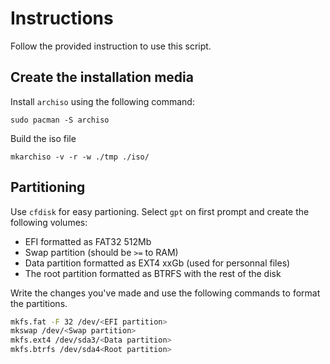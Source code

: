 # Instructions
Follow the provided instruction to use this script.

## Create the installation media
Install `archiso` using the following command:
```
sudo pacman -S archiso
```

Build the iso file
```
mkarchiso -v -r -w ./tmp ./iso/
```

## Partitioning
Use `cfdisk` for easy partioning. Select `gpt` on first prompt and create the following volumes:

- EFI formatted as FAT32 512Mb
- Swap partition (should be `>=` to RAM)
- Data partition formatted as EXT4 xxGb (used for personnal files)
- The root partition formatted as BTRFS with the rest of the disk

Write the changes you've made and use the following commands to format the partitions.
```bash
mkfs.fat -F 32 /dev/<EFI partition>
mkswap /dev/<Swap partition>
mkfs.ext4 /dev/sda3/<Data partition>
mkfs.btrfs /dev/sda4<Root partition>
```
